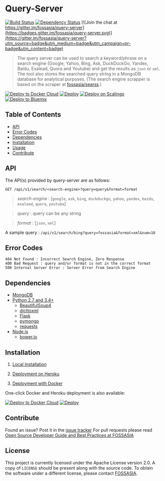 # Query-Server

[![Build Status](https://travis-ci.org/fossasia/query-server.svg?branch=master)](https://travis-ci.org/fossasia/query-server)
[![Dependency Status](https://david-dm.org/fossasia/query-server.svg)](https://david-dm.org/ossasia/query-server)
[![Join the chat at https://gitter.im/fossasia/query-server](https://badges.gitter.im/fossasia/query-server.svg)](https://gitter.im/fossasia/query-server?utm_source=badge&utm_medium=badge&utm_campaign=pr-badge&utm_content=badge)

> The query server can be used to search a keyword/phrase on a search engine (Google, Yahoo, Bing, Ask, DuckDuckGo, Yandex, Baidu, Exalead, Quora and Youtube) and get the results as `json` or `xml`. The tool also stores the searched query string in a MongoDB database for analytical purposes. (The search engine scrapper is based on the scraper at [fossasia/searss](https://github.com/fossasia/searss).)

[![Deploy to Docker Cloud](https://files.cloud.docker.com/images/deploy-to-dockercloud.svg)](https://cloud.docker.com/stack/deploy/?repo=https://github.com/fossasia/query-server) [![Deploy](https://www.herokucdn.com/deploy/button.svg)](https://heroku.com/deploy?template=https://github.com/fossasia/query-server) [![Deploy on Scalingo](https://cdn.scalingo.com/deploy/button.svg)](https://my.scalingo.com/deploy?source=https://github.com/fossasia/query-server#master) [![Deploy to Bluemix](https://bluemix.net/deploy/button.png)](https://bluemix.net/deploy?repository=https://github.com/fossasia/query-server&branch=master)

## Table of Contents

- [API](#api)
- [Error Codes](#error-codes)
- [Dependencies](#dependencies)
- [Installation](#installation)
- [Usage](#usage)
- [Contribute](#contribute)

## API

The API(s) provided by query-server are as follows:

` GET /api/v1/search/<search-engine>?query=query&format=format `

> *search-engine* : [`google`, `ask`, `bing`, `duckduckgo`, `yahoo`, `yandex`, `baidu`, `exalead`, `quora`, `youtube`]

> *query* : query can be any string 

> *format* : [`json`, `xml`]

A sample query : `/api/v1/search/bing?query=fossasia&format=xml&num=10`

## Error Codes
    404 Not Found : Incorrect Search Engine, Zero Response
    400 Bad Request : query and/or format is not in the correct format
    500 Internal Server Error : Server Error from Search Engine

## Dependencies

* [MongoDB](https://www.mongodb.com)
* [Python 2.7 and 3.4+](https://python.org)
    * [BeautifulSoup4](https://www.crummy.com/software/BeautifulSoup/bs4/doc)
    * [dicttoxml](https://github.com/quandyfactory/dicttoxml)
    * [Flask](http://flask.pocoo.org)
    * [pymongo](https://api.mongodb.com/python/current)
    * [requests](http://docs.python-requests.org)
* [Node.js](https://nodejs.org/en)
    * [bower.io](https://bower.io)

## Installation

1. [Local Installation](/docs/installation/local.md)

2. [Deployment on Heroku](/docs/installation/heroku.md)

3. [Deployment with Docker](/docs/installation/docker.md)

One-click Docker and Heroku deployment is also available:

[![Deploy to Docker Cloud](https://files.cloud.docker.com/images/deploy-to-dockercloud.svg)](https://cloud.docker.com/stack/deploy/?repo=https://github.com/fossasia/query-server) [![Deploy](https://www.herokucdn.com/deploy/button.svg)](https://heroku.com/deploy?template=https://github.com/fossasia/query-server)

## Contribute

Found an issue? Post it in the [issue tracker](https://github.com/fossasia/query-server/issues)  For pull requests please read [Open Source Developer Guide and Best Practices at FOSSASIA](https://blog.fossasia.org/open-source-developer-guide-and-best-practices-at-fossasia/)

## License

This project is currently licensed under the Apache License version 2.0. A copy of `LICENSE` should be present along with the source code. To obtain the software under a different license, please contact [FOSSASIA](http://blog.fossasia.org/contact/).

